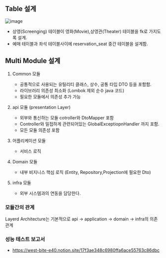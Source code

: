 ## Table 설계 

![image](https://github.com/user-attachments/assets/22390f06-4a41-4706-8445-eab4e9846baf)

- 상영(Screenging) 테이블이 영화(Movie),상영관(Theater) 테이블을 fk로 가지도록 설계.
- 예매 테이블과 좌석 테이블사이에 reservation_seat 중간 테이블을 설계함.

## Multi Module 설계 

1. Common 모듈
   - 공통적으로 사용되는 유틸리티 클래스, 상수, 공통 타입 DTO 등을 포함함.
   - 라이브러리 의존성 최소화 (Lombok 제외 순수 java 코드)
   - 필요한 모듈에서 의존성 추가 가능
  
2. api 모듈 (presentation Layer)
   - 외부와 통신하는 모듈 cotroller와 DtoMapper 포함
   - Controller와 밀접하게 관련되어있는 GlobalExceptiopnHandler 까지 포함.
   - 모든 모듈 의존성 포함 

3. 어플리케이션 모듈
   - 서비스 로직

4. Domain 모듈
   - 내부 비지니스 핵심 로직 (Entity, Repository,Projection에 필요한 Dto)

5. infra 모듈
   - 외부 시스템과의 연동을 담당한다.


### 모듈간의 관계 
Layerd Architecture는 기본적으로  api -> application -> domain -> infra의 의존 관계


### 성능 테스트 보고서 
- https://west-bite-e40.notion.site/17f3ae348c6980ffa6ace55763c86dbc

